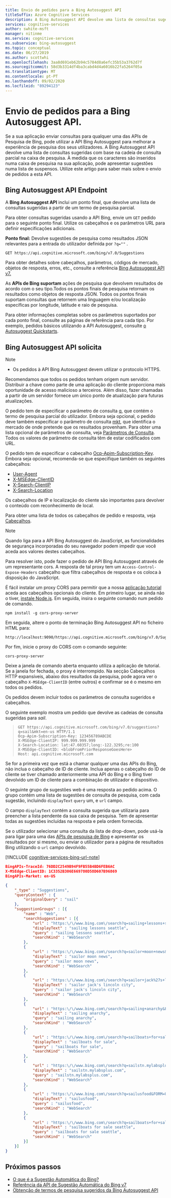 ```yaml
---
title: Envio de pedidos para a Bing Autosuggest API
titleSuffix: Azure Cognitive Services
description: A Bing Autosuggest API devolve uma lista de consultas sugeridas com base na cadeia de consulta parcial na caixa de pesquisa. Saiba mais sobre o envio de pedidos.
services: cognitive-services
author: swhite-msft
manager: nitinme
ms.service: cognitive-services
ms.subservice: bing-autosuggest
ms.topic: conceptual
ms.date: 06/27/2019
ms.author: scottwhi
ms.openlocfilehash: 3aa8d691eb62b94c5784d8a6efc35b53a3762d7f
ms.sourcegitcommit: 58d3b3314df4ba3cabd4d4a6016b22fa5264f05a
ms.translationtype: MT
ms.contentlocale: pt-PT
ms.lasthandoff: 09/02/2020
ms.locfileid: "89294123"
---
```

# <a name="sending-requests-to-the-bing-autosuggest-api"></a>Envio de pedidos para a Bing Autosuggest API.

Se a sua aplicação enviar consultas para qualquer uma das APIs de Pesquisa de Bing, pode utilizar a API Bing Autosuggest para melhorar a experiência de pesquisa dos seus utilizadores. A Bing Autosuggest API devolve uma lista de consultas sugeridas com base na cadeia de consulta parcial na caixa de pesquisa. À medida que os caracteres são inseridos numa caixa de pesquisa na sua aplicação, pode apresentar sugestões numa lista de suspensos. Utilize este artigo para saber mais sobre o envio de pedidos a esta API. 

## <a name="bing-autosuggest-api-endpoint"></a>Bing Autosuggest API Endpoint

A **Bing Autosuggest API**  inclui um ponto final, que devolve uma lista de consultas sugeridas a partir de um termo de pesquisa parcial.

Para obter consultas sugeridas usando a API Bing, envie um `GET` pedido para o seguinte ponto final. Utilize os cabeçalhos e os parâmetros URL para definir especificações adicionais.

**Ponto final:** Devolve sugestões de pesquisa como resultados JSON relevantes para a entrada do utilizador definida por `?q=""` .

```http
GET https://api.cognitive.microsoft.com/bing/v7.0/Suggestions 
```

Para obter detalhes sobre cabeçalhos, parâmetros, códigos de mercado, objetos de resposta, erros, etc., consulte a referência [Bing Autosuggest API v7.](https://docs.microsoft.com/rest/api/cognitiveservices-bingsearch/bing-autosuggest-api-v7-reference)

As **APIs de Bing suportam** ações de pesquisa que devolvem resultados de acordo com o seu tipo.Todos os pontos finais de pesquisa retornam os resultados como objetos de resposta JSON.
Todos os pontos finais suportam consultas que retornem uma linguagem e/ou localização específicas por longitude, latitude e raio de pesquisa.

Para obter informações completas sobre os parâmetros suportados por cada ponto final, consulte as páginas de referência para cada tipo.
Por exemplo, pedidos básicos utilizando a API Autosuggest, consulte [o Autosuggest Quickstarts](https://docs.microsoft.com/azure/cognitive-services/Bing-Autosuggest).

## <a name="bing-autosuggest-api-requests"></a>Bing Autosuggest API solicita

> [!NOTE]
> * Os pedidos à API Bing Autosuggest devem utilizar o protocolo HTTPS.

Recomendamos que todos os pedidos tenham origem num servidor. Distribuir a chave como parte de uma aplicação do cliente proporciona mais oportunidade de acesso malicioso a terceiros. Além disso, fazer chamadas a partir de um servidor fornece um único ponto de atualização para futuras atualizações.

O pedido tem de especificar o parâmetro de consulta [q](https://docs.microsoft.com/rest/api/cognitiveservices/bing-autosuggest-api-v5-reference#query), que contém o termo de pesquisa parcial do utilizador. Embora seja opcional, o pedido deve também especificar o parâmetro de consulta [mkt](https://docs.microsoft.com/rest/api/cognitiveservices/bing-autosuggest-api-v5-reference#mkt), que identifica o mercado de onde pretende que os resultados provenham. Para obter uma lista opcional de parâmetros de consulta, veja [Parâmetros de Consulta](https://docs.microsoft.com/rest/api/cognitiveservices/bing-autosuggest-api-v5-reference#query-parameters). Todos os valores de parâmetro de consulta têm de estar codificados com URL.

O pedido tem de especificar o cabeçalho [Ocp-Apim-Subscription-Key](https://docs.microsoft.com/rest/api/cognitiveservices/bing-autosuggest-api-v5-reference#subscriptionkey). Embora seja opcional, recomenda-se que especifique também os seguintes cabeçalhos:

- [User-Agent](https://docs.microsoft.com/rest/api/cognitiveservices/bing-autosuggest-api-v5-reference#useragent)
- [X-MSEdge-ClientID](https://docs.microsoft.com/rest/api/cognitiveservices/bing-autosuggest-api-v5-reference#clientid)
- [X-Search-ClientIP](https://docs.microsoft.com/rest/api/cognitiveservices/bing-autosuggest-api-v5-reference#clientip)
- [X-Search-Location](https://docs.microsoft.com/rest/api/cognitiveservices/bing-autosuggest-api-v5-reference#location)

Os cabeçalhos de IP e localização do cliente são importantes para devolver o conteúdo com reconhecimento de local.

Para obter uma lista de todos os cabeçalhos de pedido e resposta, veja [Cabeçalhos](https://docs.microsoft.com/rest/api/cognitiveservices/bing-autosuggest-api-v5-reference#headers).

> [!NOTE]
> Quando liga para a API Bing Autosuggest do JavaScript, as funcionalidades de segurança incorporadas do seu navegador podem impedir que você aceda aos valores destes cabeçalhos.

Para resolver isto, pode fazer o pedido de API Bing Autosuggest através de um representante cors. A resposta de tal proxy tem um `Access-Control-Expose-Headers` cabeçalho que filtra cabeçalhos de resposta e os coloca à disposição do JavaScript.

É fácil instalar um proxy CORS para permitir que a nossa [aplicação tutorial](../tutorials/autosuggest.md) aceda aos cabeçalhos opcionais do cliente. Em primeiro lugar, se ainda não o tiver, [instale Node.js](https://nodejs.org/en/download/). Em seguida, insira o seguinte comando num pedido de comando.

```console
npm install -g cors-proxy-server
```

Em seguida, altere o ponto de terminação Bing Autosuggest API no ficheiro HTML para:

```http
http://localhost:9090/https://api.cognitive.microsoft.com/bing/v7.0/Suggestions
```

Por fim, inicie o proxy do CORS com o comando seguinte:

```console
cors-proxy-server
```

Deixe a janela de comando aberta enquanto utiliza a aplicação de tutorial. Se a janela for fechada, o proxy é interrompido. Na secção Cabeçalhos HTTP expansíveis, abaixo dos resultados da pesquisa, pode agora ver o cabeçalho `X-MSEdge-ClientID` (entre outros) e confirmar se é o mesmo em todos os pedidos.

Os pedidos devem incluir todos os parâmetros de consulta sugeridos e cabeçalhos. 

O seguinte exemplo mostra um pedido que devolve as cadeias de consulta sugeridas para *sail*.

> ```http
> GET https://api.cognitive.microsoft.com/bing/v7.0/suggestions?q=sail&mkt=en-us HTTP/1.1
> Ocp-Apim-Subscription-Key: 123456789ABCDE
> X-MSEdge-ClientIP: 999.999.999.999
> X-Search-Location: lat:47.60357;long:-122.3295;re:100
> X-MSEdge-ClientID: <blobFromPriorResponseGoesHere>
> Host: api.cognitive.microsoft.com
> ```

Se for a primeira vez que está a chamar qualquer uma das APIs do Bing, não inclua o cabeçalho de ID de cliente. Inclua apenas o cabeçalho do ID de cliente se tiver chamado anteriormente uma API do Bing e o Bing tiver devolvido um ID de cliente para a combinação de utilizador e dispositivo.

O seguinte grupo de sugestões web é uma resposta ao pedido acima. O grupo contém uma lista de sugestões de consulta de pesquisa, com cada sugestão, incluindo `displayText` `query` um, e `url` campo.

O campo `displayText` contém a consulta sugerida que utilizaria para preencher a lista pendente da sua caixa de pesquisa. Tem de apresentar todas as sugestões incluídas na resposta e pela ordem fornecida.  

Se o utilizador selecionar uma consulta da lista de drop-down, pode usá-la para ligar para uma das [APIs de pesquisa de Bing](https://docs.microsoft.com/azure/cognitive-services/bing-web-search/bing-api-comparison?toc=%2Fen-us%2Fazure%2Fcognitive-services%2Fbing-autosuggest%2Ftoc.json&bc=%2Fen-us%2Fazure%2Fbread%2Ftoc.json) e apresentar os resultados por si mesmo, ou enviar o utilizador para a página de resultados Bing utilizando o `url` campo devolvido.

[!INCLUDE [cognitive-services-bing-url-note](../../../../includes/cognitive-services-bing-url-note.md)]

```json
BingAPIs-TraceId: 76DD2C2549B94F9FB55B4BD6FEB6AC
X-MSEdge-ClientID: 1C3352B306E669780D58D607B96869
BingAPIs-Market: en-US

{
    "_type" : "Suggestions",
    "queryContext" : {
        "originalQuery" : "sail"
    },
    "suggestionGroups" : [{
        "name" : "Web",
        "searchSuggestions" : [{
            "url" : "https:\/\/www.bing.com\/search?q=sailing+lessons+seattle&FORM=USBAPI",
            "displayText" : "sailing lessons seattle",
            "query" : "sailing lessons seattle",
            "searchKind" : "WebSearch"
        },
        {
            "url" : "https:\/\/www.bing.com\/search?q=sailor+moon+news&FORM=USBAPI",
            "displayText" : "sailor moon news",
            "query" : "sailor moon news",
            "searchKind" : "WebSearch"
        },
        {
            "url" : "https:\/\/www.bing.com\/search?q=sailor+jack%27s+lincoln+city&FORM=USBAPI",
            "displayText" : "sailor jack's lincoln city",
            "query" : "sailor jack's lincoln city",
            "searchKind" : "WebSearch"
        },
        {
            "url" : "https:\/\/www.bing.com\/search?q=sailing+anarchy&FORM=USBAPI",
            "displayText" : "sailing anarchy",
            "query" : "sailing anarchy",
            "searchKind" : "WebSearch"
        },
        {
            "url" : "https:\/\/www.bing.com\/search?q=sailboats+for+sale&FORM=USBAPI",
            "displayText" : "sailboats for sale",
            "query" : "sailboats for sale",
            "searchKind" : "WebSearch"
        },
        {
            "url" : "https:\/\/www.bing.com\/search?q=sailstn.mylabsplus.com&FORM=USBAPI",
            "displayText" : "sailstn.mylabsplus.com",
            "query" : "sailstn.mylabsplus.com",
            "searchKind" : "WebSearch"
        },
        {
            "url" : "https:\/\/www.bing.com\/search?q=sailusfood&FORM=USBAPI",
            "displayText" : "sailusfood",
            "query" : "sailusfood",
            "searchKind" : "WebSearch"
        },
        {
            "url" : "https:\/\/www.bing.com\/search?q=sailboats+for+sale+seattle&FORM=USBAPI",
            "displayText" : "sailboats for sale seattle",
            "query" : "sailboats for sale seattle",
            "searchKind" : "WebSearch"
        }]
    }]
}
```

## <a name="next-steps"></a>Próximos passos

- [O que é a Sugestão Automática do Bing?](../get-suggested-search-terms.md)
- [Referência da API de Sugestão Automática do Bing v7](https://docs.microsoft.com/rest/api/cognitiveservices-bingsearch/bing-autosuggest-api-v7-reference)
- [Obtenção de termos de pesquisa sugeridos da Bing Autosuggest API](get-suggestions.md)

